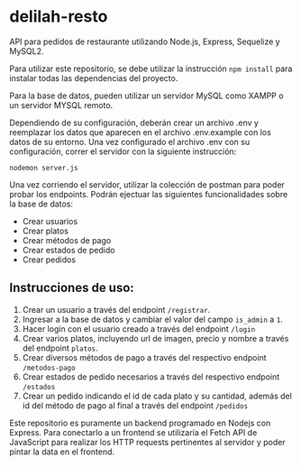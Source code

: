 # delilah-resto
API para pedidos de restaurante utilizando Node.js, Express, Sequelize y MySQL2.


Para utilizar este repositorio, se debe utilizar la instrucción `npm install` para instalar todas las dependencias del proyecto.

Para la base de datos, pueden utilizar un servidor MySQL como XAMPP o un servidor MYSQL remoto.

Dependiendo de su configuración, deberán crear un archivo .env y reemplazar los datos que aparecen en el archivo .env.example con los datos de su entorno.
Una vez configurado el archivo .env con su configuración, correr el servidor con la siguiente instrucción:

`nodemon server.js`

Una vez corriendo el servidor, utilizar la colección de postman para poder probar los endpoints. Podrán ejectuar las siguientes funcionalidades sobre la base de datos:

- Crear usuarios
- Crear platos
- Crear métodos de pago
- Crear estados de pedido
- Crear pedidos

## Instrucciones de uso:

1. Crear un usuario a través del endpoint `/registrar`.
2. Ingresar a la base de datos y cambiar el valor del campo `is_admin` a `1`.
3. Hacer login con el usuario creado a través del endpoint `/login`
4. Crear varios platos, incluyendo url de imagen, precio y nombre a través del endpoint `platos`.
5. Crear diversos métodos de pago a través del respectivo endpoint `/metodos-pago`
6. Crear estados de pedido necesarios a través del respectivo endpoint `/estados`
7. Crear un pedido indicando el id de cada plato y su cantidad, además del id del método de pago al final a través del endpoint `/pedidos`

Este repositorio es puramente un backend programado en Nodejs con Express. Para conectarlo a un frontend se utilizaría el Fetch API de JavaScript para realizar los HTTP requests pertinentes al servidor y poder pintar la data en el frontend.
